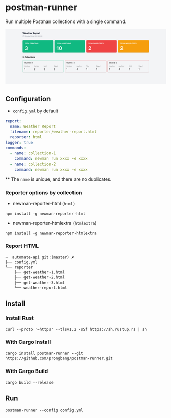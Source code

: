 # postman-runner

Run multiple Postman collections with a single command.

![preview.png](screenshots/preview.png)

## Configuration

- `config.yml` by default

```yaml
report:
  name: Weather Report
  filename: reporter/weather-report.html
  reporter: html
logger: true
commands:
  - name: collection-1
    command: newman run xxxx -e xxxx
  - name: collection-2
    command: newman run xxxx -e xxxx
```

** The `name` is unique, and there are no duplicates.

### Reporter options by collection

- newman-reporter-html (`html`)

```shell
npm install -g newman-reporter-html
```

- newman-reporter-htmlextra (`htmlextra`)

```shell
npm install -g newman-reporter-htmlextra
```

### Report HTML

```shell
➜  automate-api git:(master) ✗ 
├── config.yml
└── reporter
    ├── get-weather-1.html
    ├── get-weather-2.html
    ├── get-weather-3.html
    └── weather-report.html
```

## Install

### Install Rust

```shell
curl --proto '=https' --tlsv1.2 -sSf https://sh.rustup.rs | sh
```

### With Cargo Install

```shell
cargo install postman-runner --git https://github.com/prongbang/postman-runner.git
```

### With Cargo Build

```shell
cargo build --release
```

## Run

```shell
postman-runner --config config.yml
```
